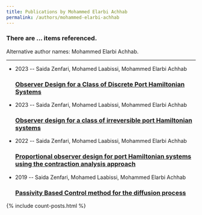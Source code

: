 ```yaml
---
title: Publications by Mohammed Elarbi Achhab
permalink: /authors/mohammed-elarbi-achhab
---
```


<h3 id="number-posts">There are ... items referenced.</h3>
<p id='info-authors'>Alternative author names: Mohammed Elarbi Achhab.</p>
<hr />
<ul class="post-list">
<li><span class='post-meta'>2023 -- Saida Zenfari, Mohamed Laabissi, Mohammed Elarbi Achhab</span><h3><a class='post-link' href="{{ site.baseurl }}/observer-design-for-a-class-of-discrete-port-hamiltonian-systems">Observer Design for a Class of Discrete Port Hamiltonian Systems</a></h3></li>
<li><span class='post-meta'>2023 -- Saida Zenfari, Mohamed Laabissi, Mohammed Elarbi Achhab</span><h3><a class='post-link' href="{{ site.baseurl }}/observer-design-for-a-class-of-irreversible-port-hamiltonian-systems">Observer design for a class of irreversible port Hamiltonian systems</a></h3></li>
<li><span class='post-meta'>2022 -- Saida Zenfari, Mohamed Laabissi, Mohammed Elarbi Achhab</span><h3><a class='post-link' href="{{ site.baseurl }}/proportional-observer-design-for-port-hamiltonian-systems-using-the-contraction-analysis-approach">Proportional observer design for port Hamiltonian systems using the contraction analysis approach</a></h3></li>
<li><span class='post-meta'>2019 -- Saida Zenfari, Mohamed Laabissi, Mohammed Elarbi Achhab</span><h3><a class='post-link' href="{{ site.baseurl }}/passivity-based-control-method-for-the-diffusion-process">Passivity Based Control method for the diffusion process</a></h3></li>

</ul>
{% include count-posts.html %}
